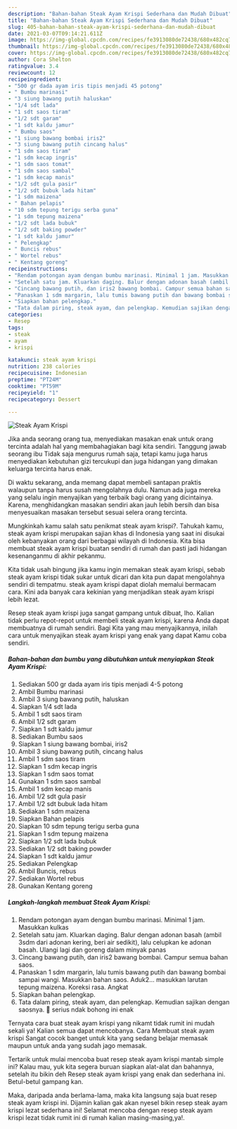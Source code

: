 ```yaml
---
description: "Bahan-bahan Steak Ayam Krispi Sederhana dan Mudah Dibuat"
title: "Bahan-bahan Steak Ayam Krispi Sederhana dan Mudah Dibuat"
slug: 405-bahan-bahan-steak-ayam-krispi-sederhana-dan-mudah-dibuat
date: 2021-03-07T09:14:21.611Z
image: https://img-global.cpcdn.com/recipes/fe3913080de72438/680x482cq70/steak-ayam-krispi-foto-resep-utama.jpg
thumbnail: https://img-global.cpcdn.com/recipes/fe3913080de72438/680x482cq70/steak-ayam-krispi-foto-resep-utama.jpg
cover: https://img-global.cpcdn.com/recipes/fe3913080de72438/680x482cq70/steak-ayam-krispi-foto-resep-utama.jpg
author: Cora Shelton
ratingvalue: 3.4
reviewcount: 12
recipeingredient:
- "500 gr dada ayam iris tipis menjadi 45 potong"
- " Bumbu marinasi"
- "3 siung bawang putih haluskan"
- "1/4 sdt lada"
- "1 sdt saos tiram"
- "1/2 sdt garam"
- "1 sdt kaldu jamur"
- " Bumbu saos"
- "1 siung bawang bombai iris2"
- "3 siung bawang putih cincang halus"
- "1 sdm saos tiram"
- "1 sdm kecap ingris"
- "1 sdm saos tomat"
- "1 sdm saos sambal"
- "1 sdm kecap manis"
- "1/2 sdt gula pasir"
- "1/2 sdt bubuk lada hitam"
- "1 sdm maizena"
- " Bahan pelapis"
- "10 sdm tepung terigu serba guna"
- "1 sdm tepung maizena"
- "1/2 sdt lada bubuk"
- "1/2 sdt baking powder"
- "1 sdt kaldu jamur"
- " Pelengkap"
- " Buncis rebus"
- " Wortel rebus"
- " Kentang goreng"
recipeinstructions:
- "Rendam potongan ayam dengan bumbu marinasi. Minimal 1 jam. Masukkan kulkas"
- "Setelah satu jam. Kluarkan daging. Balur dengan adonan basah (ambil 3sdm dari adonan kering, beri air sedikit), lalu celupkan ke adonan basah. Ulangi lagi dan goreng dalam minyak panas"
- "Cincang bawang putih, dan iris2 bawang bombai. Campur semua bahan saos."
- "Panaskan 1 sdm margarin, lalu tumis bawang putih dan bawang bombai sampai wangi. Masukkan bahan saos. Aduk2... masukkan larutan tepung maizena. Koreksi rasa. Angkat"
- "Siapkan bahan pelengkap."
- "Tata dalam piring, steak ayam, dan pelengkap. Kemudian sajikan dengan saosnya. 🥰 serius ndak bohong ini enak"
categories:
- Resep
tags:
- steak
- ayam
- krispi

katakunci: steak ayam krispi 
nutrition: 238 calories
recipecuisine: Indonesian
preptime: "PT24M"
cooktime: "PT59M"
recipeyield: "1"
recipecategory: Dessert

---
```



![Steak Ayam Krispi](https://img-global.cpcdn.com/recipes/fe3913080de72438/680x482cq70/steak-ayam-krispi-foto-resep-utama.jpg)

Jika anda seorang orang tua, menyediakan masakan enak untuk orang tercinta adalah hal yang membahagiakan bagi kita sendiri. Tanggung jawab seorang ibu Tidak saja mengurus rumah saja, tetapi kamu juga harus menyediakan kebutuhan gizi tercukupi dan juga hidangan yang dimakan keluarga tercinta harus enak.

Di waktu  sekarang, anda memang dapat membeli santapan praktis walaupun tanpa harus susah mengolahnya dulu. Namun ada juga mereka yang selalu ingin menyajikan yang terbaik bagi orang yang dicintainya. Karena, menghidangkan masakan sendiri akan jauh lebih bersih dan bisa menyesuaikan masakan tersebut sesuai selera orang tercinta. 



Mungkinkah kamu salah satu penikmat steak ayam krispi?. Tahukah kamu, steak ayam krispi merupakan sajian khas di Indonesia yang saat ini disukai oleh kebanyakan orang dari berbagai wilayah di Indonesia. Kita bisa membuat steak ayam krispi buatan sendiri di rumah dan pasti jadi hidangan kesenanganmu di akhir pekanmu.

Kita tidak usah bingung jika kamu ingin memakan steak ayam krispi, sebab steak ayam krispi tidak sukar untuk dicari dan kita pun dapat mengolahnya sendiri di tempatmu. steak ayam krispi dapat diolah memalui bermacam cara. Kini ada banyak cara kekinian yang menjadikan steak ayam krispi lebih lezat.

Resep steak ayam krispi juga sangat gampang untuk dibuat, lho. Kalian tidak perlu repot-repot untuk membeli steak ayam krispi, karena Anda dapat membuatnya di rumah sendiri. Bagi Kita yang mau menyajikannya, inilah cara untuk menyajikan steak ayam krispi yang enak yang dapat Kamu coba sendiri.

<!--inarticleads1-->

##### Bahan-bahan dan bumbu yang dibutuhkan untuk menyiapkan Steak Ayam Krispi:

1. Sediakan 500 gr dada ayam iris tipis menjadi 4-5 potong
1. Ambil  Bumbu marinasi
1. Ambil 3 siung bawang putih, haluskan
1. Siapkan 1/4 sdt lada
1. Ambil 1 sdt saos tiram
1. Ambil 1/2 sdt garam
1. Siapkan 1 sdt kaldu jamur
1. Sediakan  Bumbu saos
1. Siapkan 1 siung bawang bombai, iris2
1. Ambil 3 siung bawang putih, cincang halus
1. Ambil 1 sdm saos tiram
1. Siapkan 1 sdm kecap ingris
1. Siapkan 1 sdm saos tomat
1. Gunakan 1 sdm saos sambal
1. Ambil 1 sdm kecap manis
1. Ambil 1/2 sdt gula pasir
1. Ambil 1/2 sdt bubuk lada hitam
1. Sediakan 1 sdm maizena
1. Siapkan  Bahan pelapis
1. Siapkan 10 sdm tepung terigu serba guna
1. Siapkan 1 sdm tepung maizena
1. Siapkan 1/2 sdt lada bubuk
1. Sediakan 1/2 sdt baking powder
1. Siapkan 1 sdt kaldu jamur
1. Sediakan  Pelengkap
1. Ambil  Buncis, rebus
1. Sediakan  Wortel rebus
1. Gunakan  Kentang goreng




<!--inarticleads2-->

##### Langkah-langkah membuat Steak Ayam Krispi:

1. Rendam potongan ayam dengan bumbu marinasi. Minimal 1 jam. Masukkan kulkas
1. Setelah satu jam. Kluarkan daging. Balur dengan adonan basah (ambil 3sdm dari adonan kering, beri air sedikit), lalu celupkan ke adonan basah. Ulangi lagi dan goreng dalam minyak panas
1. Cincang bawang putih, dan iris2 bawang bombai. Campur semua bahan saos.
1. Panaskan 1 sdm margarin, lalu tumis bawang putih dan bawang bombai sampai wangi. Masukkan bahan saos. Aduk2... masukkan larutan tepung maizena. Koreksi rasa. Angkat
1. Siapkan bahan pelengkap.
1. Tata dalam piring, steak ayam, dan pelengkap. Kemudian sajikan dengan saosnya. 🥰 serius ndak bohong ini enak




Ternyata cara buat steak ayam krispi yang nikamt tidak rumit ini mudah sekali ya! Kalian semua dapat mencobanya. Cara Membuat steak ayam krispi Sangat cocok banget untuk kita yang sedang belajar memasak maupun untuk anda yang sudah jago memasak.

Tertarik untuk mulai mencoba buat resep steak ayam krispi mantab simple ini? Kalau mau, yuk kita segera buruan siapkan alat-alat dan bahannya, setelah itu bikin deh Resep steak ayam krispi yang enak dan sederhana ini. Betul-betul gampang kan. 

Maka, daripada anda berlama-lama, maka kita langsung saja buat resep steak ayam krispi ini. Dijamin kalian gak akan nyesel bikin resep steak ayam krispi lezat sederhana ini! Selamat mencoba dengan resep steak ayam krispi lezat tidak rumit ini di rumah kalian masing-masing,ya!.

